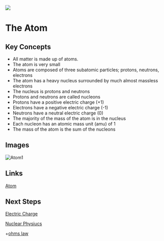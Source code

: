 [![](https://github.com/mixmix/hypermarkdown/raw/master/hypermarkdown_badge.png)](https://hypermarkdown.herokuapp.com)

The Atom
========

Key Concepts
------------
- All matter is made up of atoms.
- The atom is very small
- Atoms are composed of three subatomic particles; protons, neutrons, electrons
- The atom has a heavy nucleus surrounded by much almost massless electrons
- The nucleus is protons and neutrons
- Protons and neutrons are called nucleons
- Protons have a positive electric charge (+1)
- Electrons have a negative electric charge (-1)
- Neutrons have a neutral electric charge (0)
- The majority of the mass of the atom is in the nucleus
- Each nucleon has an atomic mass unit (amu) of 1
- The mass of the atom is the sum of the nucleons


Images
-------
![Atom1](http://www.ducksters.com/science/atom.gif)


Links
------
[Atom](https://www.youtube.com/watch?v=_lNF3_30lUE)


Next Steps
------------

[Electric Charge](https://www.youtube.com/watch?v=_lNF3_30lUE)

[Nuclear Physiucs](https://www.youtube.com/watch?v=_lNF3_30lUE)



+[ohms law](https://github.com/mixmix/nice_eqns/blob/master/physics/ohms_law.md)

